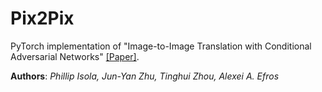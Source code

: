 # Pix2Pix

PyTorch implementation of "Image-to-Image Translation with Conditional Adversarial Networks" [[Paper]](https://arxiv.org/abs/1611.07004).

**Authors**: _Phillip Isola, Jun-Yan Zhu, Tinghui Zhou, Alexei A. Efros_

![]()